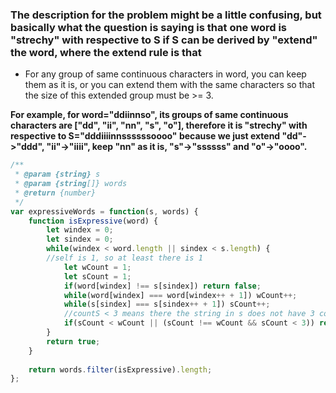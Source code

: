 ### The description for the problem might be a little confusing, but basically what the question is saying is that one word is "strechy" with respective to S if S can be derived by "extend" the word, where the extend rule is that  

- For any group of same continuous characters in word, you can keep them as it is, or you can extend them with the same characters so that the size of this extended group must be >= 3.  

**For example, for word="ddiinnso", its groups of same continuous characters are ["dd", "ii", "nn", "s", "o"], therefore it is "strechy" with respective to S="dddiiiinnssssssoooo" because we just extend "dd"->"ddd", "ii"->"iiii", keep "nn" as it is, "s"->"ssssss" and "o"->"oooo".**

```Javascript
/**
 * @param {string} s
 * @param {string[]} words
 * @return {number}
 */
var expressiveWords = function(s, words) {
    function isExpressive(word) {
        let windex = 0;
        let sindex = 0;
        while(windex < word.length || sindex < s.length) {
        //self is 1, so at least there is 1
            let wCount = 1;
            let sCount = 1;
            if(word[windex] !== s[sindex]) return false;
            while(word[windex] === word[windex++ + 1]) wCount++;
            while(s[sindex] === s[sindex++ + 1]) sCount++;
            //countS < 3 means there the string in s does not have 3 consequtive letters, that's why after countS++, the countS < 3
            if(sCount < wCount || (sCount !== wCount && sCount < 3)) return false;
        }
        return true;
    }
    
    return words.filter(isExpressive).length;
};
```
